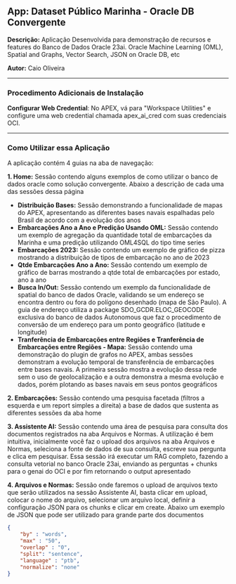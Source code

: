 ## **App: Dataset Público Marinha - Oracle DB Convergente**
**Descrição:** Aplicação Desenvolvida para demonstração de recursos e features do Banco de Dados Oracle 23ai. Oracle Machine Learning (OML), Spatial and Graphs, Vector Search, JSON on Oracle DB, etc

**Autor:** Caio Oliveira  

---

### **Procedimento Adicionais de Instalação**

**Configurar Web Credential**: No APEX, vá para "Workspace Utilities" e configure uma web credential chamada apex_ai_cred com suas credenciais OCI.

---

### **Como Utilizar essa Aplicação**

A aplicação contém 4 guias na aba de navegação:

**1. Home:** Sessão contendo alguns exemplos de como utilizar o banco de dados oracle como solução convergente. Abaixo a descrição de cada uma das sessões dessa página
  * **Distribuição Bases:** Sessão demonstrando a funcionalidade de mapas do APEX, apresentando as diferentes bases navais espalhadas pelo Brasil de acordo com a evolução dos anos
  * **Embarcações Ano a Ano e Predição Usando OML:** Sessão contendo um exemplo de agregação da quantidade total de embarcações da Marinha e uma predição utilizando OML4SQL do tipo time series
  * **Embarcações 2023:** Sessão contendo um exemplo de gráfico de pizza mostrando a distribuição de tipos de embarcação no ano de 2023
  * **Qtde Embarcações Ano a Ano:** Sessão contendo um exemplo de gráfico de barras mostrando a qtde total de embarcações por estado, ano a ano
  * **Busca In/Out:** Sessão contendo um exemplo da funcionalidade de spatial do banco de dados Oracle, validando se um endereço se encontra dentro ou fora do polígono desenhado (mapa de São Paulo). A guia de endereço utiliza a package SDO_GCDR.ELOC_GEOCODE exclusiva do banco de dados Autonomous que faz o procedimento de conversão de um endereço para um ponto geográfico (latitude e longitude)
  * **Tranferência de Embarcações entre Regiões e Tranferência de Embarcações entre Regiões - Mapa:** Sessão contendo uma demonstração do plugin de grafos no APEX, ambas sessões demonstram a evolução temporal de transferência de embarcações entre bases navais. A primeira sessão mostra a evolução dessa rede sem o uso de geolocalização e a outra demonstra a mesma evolução e dados, porém plotando as bases navais em seus pontos geográficos

**2. Embarcações:** Sessão contendo uma pesquisa facetada (filtros a esquerda e um report simples a direita) a base de dados que sustenta as diferentes sessões da aba home

**3. Assistente AI:** Sessão contendo uma área de pesquisa para consulta dos documentos registrados na aba Arquivos e Normas. A utilização é bem intuitiva, inicialmente você faz o upload dos arquivos na aba Arquivos e Normas, seleciona a fonte de dados de sua consulta, escreve sua pergunta e clica em pesquisar. Essa sessão irá executar um RAG completo, fazendo a consulta vetorial no banco Oracle 23ai, enviando as perguntas + chunks para o genai do OCI e por fim retornando o output apresentado

**4. Arquivos e Normas:** Sessão onde faremos o upload de arquivos texto que serão utilizados na sessão Assistente AI, basta clicar em upload, colocar o nome do arquivo, selecionar um arquivo local, definir a configuração JSON para os chunks e clicar em create. Abaixo um exemplo de JSON que pode ser utilizado para grande parte dos documentos
```json
{
    "by" : "words",
    "max" : "50",
    "overlap" : "0",
    "split": "sentence",
    "language" : "ptb",
    "normalize": "none"
}
```